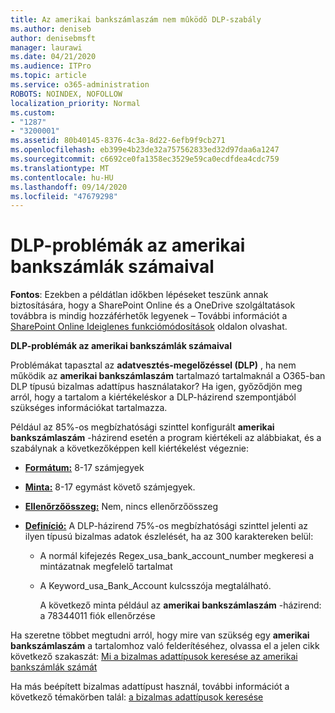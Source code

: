 ```yaml
---
title: Az amerikai bankszámlaszám nem mûködõ DLP-szabály
ms.author: deniseb
author: denisebmsft
manager: laurawi
ms.date: 04/21/2020
ms.audience: ITPro
ms.topic: article
ms.service: o365-administration
ROBOTS: NOINDEX, NOFOLLOW
localization_priority: Normal
ms.custom:
- "1287"
- "3200001"
ms.assetid: 80b40145-8376-4c3a-8d22-6efb9f9cb271
ms.openlocfilehash: eb399e4b23de32a757562833ed32d97daa6a1247
ms.sourcegitcommit: c6692ce0fa1358ec3529e59ca0ecdfdea4cdc759
ms.translationtype: MT
ms.contentlocale: hu-HU
ms.lasthandoff: 09/14/2020
ms.locfileid: "47679298"
---
```

# <a name="dlp-issues-with-us-bank-account-numbers"></a>DLP-problémák az amerikai bankszámlák számaival

**Fontos**: Ezekben a példátlan időkben lépéseket teszünk annak biztosítására, hogy a SharePoint Online és a OneDrive szolgáltatások továbbra is mindig hozzáférhetők legyenek – További információt a [SharePoint Online Ideiglenes funkciómódosítások](https://aka.ms/ODSPAdjustments) oldalon olvashat.

**DLP-problémák az amerikai bankszámlák számaival**

Problémákat tapasztal az **adatvesztés-megelőzéssel (DLP)** , ha nem működik az **amerikai bankszámlaszám** tartalmazó tartalmaknál a O365-ban DLP típusú bizalmas adattípus használatakor? Ha igen, győződjön meg arról, hogy a tartalom a kiértékeléskor a DLP-házirend szempontjából szükséges információkat tartalmazza.
  
Például az 85%-os megbízhatósági szinttel konfigurált **amerikai bankszámlaszám** -házirend esetén a program kiértékeli az alábbiakat, és a szabálynak a következőképpen kell kiértékelést végeznie:
  
- **[Formátum:](https://docs.microsoft.com/microsoft-365/compliance/sensitive-information-type-entity-definitions#format-77)** 8-17 számjegyek

- **[Minta:](https://docs.microsoft.com/microsoft-365/compliance/sensitive-information-type-entity-definitions#pattern-77)** 8-17 egymást követő számjegyek.

- **[Ellenőrzőösszeg:](https://docs.microsoft.com/microsoft-365/compliance/sensitive-information-type-entity-definitions#checksum-76)** Nem, nincs ellenőrzőösszeg

- **[Definíció:](https://docs.microsoft.com/microsoft-365/compliance/sensitive-information-type-entity-definitions)** A DLP-házirend 75%-os megbízhatósági szinttel jelenti az ilyen típusú bizalmas adatok észlelését, ha az 300 karaktereken belül:

  - A normál kifejezés Regex_usa_bank_account_number megkeresi a mintázatnak megfelelő tartalmat

  - A Keyword_usa_Bank_Account kulcsszója megtalálható.

    A következő minta például az **amerikai bankszámlaszám** -házirend: a 78344011 fiók ellenőrzése

Ha szeretne többet megtudni arról, hogy mire van szükség egy **amerikai bankszámlaszám** a tartalomhoz való felderítéséhez, olvassa el a jelen cikk következő szakaszát: [Mi a bizalmas adattípusok keresése az amerikai bankszámlák számát](https://docs.microsoft.com/microsoft-365/compliance/sensitive-information-type-entity-definitions#us-bank-account-number)
  
Ha más beépített bizalmas adattípust használ, további információt a következő témakörben talál: [a bizalmas adattípusok keresése](https://docs.microsoft.com/microsoft-365/compliance/sensitive-information-type-entity-definitions)
  